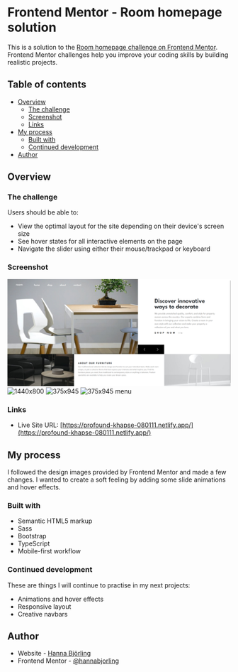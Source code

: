 # Frontend Mentor - Room homepage solution

This is a solution to the [Room homepage challenge on Frontend Mentor](https://www.frontendmentor.io/challenges/room-homepage-BtdBY_ENq). Frontend Mentor challenges help you improve your coding skills by building realistic projects. 

## Table of contents

- [Overview](#overview)
  - [The challenge](#the-challenge)
  - [Screenshot](#screenshot)
  - [Links](#links)
- [My process](#my-process)
  - [Built with](#built-with)
  - [Continued development](#continued-development)
- [Author](#author)

## Overview

### The challenge

Users should be able to:

- View the optimal layout for the site depending on their device's screen size
- See hover states for all interactive elements on the page
- Navigate the slider using either their mouse/trackpad or keyboard

### Screenshot

![1920x1080](public/screenshots/1920x1080.png)
![1440x800](public/screenshots/1440x800.png.png)
![375x945](public/screenshots/375x945.png.png)
![375x945 menu](public/screenshots/375x945-menu.png.png)

### Links

- Live Site URL: [https://profound-khapse-080111.netlify.app/](https://profound-khapse-080111.netlify.app/)

## My process
I followed the design images provided by Frontend Mentor and made a few changes. 
I wanted to create a soft feeling by adding some slide animations and hover effects.

### Built with

- Semantic HTML5 markup
- Sass
- Bootstrap
- TypeScript
- Mobile-first workflow

### Continued development

These are things I will continue to practise in my next projects: 
- Animations and hover effects
- Responsive layout 
- Creative navbars 

## Author

- Website - [Hanna Björling](https://hannabjorling.netlify.app/)
- Frontend Mentor - [@hannabjorling](https://www.frontendmentor.io/profile/hannabjorling)
